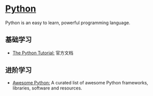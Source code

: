 # [Python](https://openset.github.io/Python/)
Python is an easy to learn, powerful programming language.

## 基础学习
  - [The Python Tutorial:](https://docs.python.org/3/tutorial/index.html) 官方文档

## 进阶学习
  - [Awesome Python:](https://awesome-python.com/) A curated list of awesome Python frameworks, libraries, software and resources.
